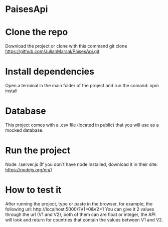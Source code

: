 # PaisesApi

# Clone the repo 
 Download the project or clone with this command git clone https://github.com/JulianMarsal/PaisesApi.git

# Install dependencies
Open a terminal in the main folder of the project and run the comand: npm install

# Database
 This project comes with a .csv file (located in public) that you will use as a mocked database.
 
# Run the project
 Node .\server.js
 (If you don´t have node installed, download it in their site: https://nodejs.org/en/)
 
# How to test it
 After running the project, type or paste in the browser, for example, the following url: http://localhost:5000/?V1=0&V2=1
You can give it 2 values through the url (V1 and V2), both of them can are float or integer, the API will look and return for countries that contain the values between V1 and V2.
